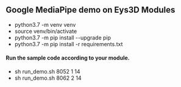 ## Google MediaPipe demo on Eys3D Modules 

- python3.7 -m venv venv
- source venv/bin/activate
- python3.7 -m pip install --upgrade pip
- python3.7 -m pip install -r requirements.txt

#### Run the sample code according to your module.
- sh run_demo.sh 8052 1 14
- sh run_demo.sh 8062 2 14

